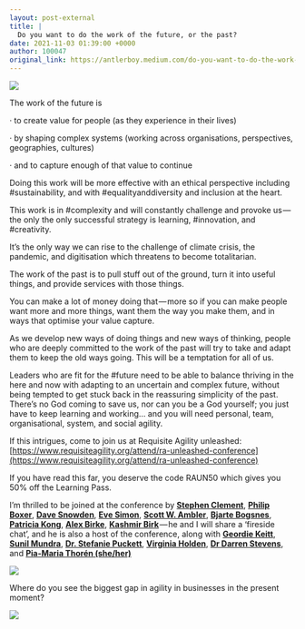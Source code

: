 ```yaml
---
layout: post-external
title: |
  Do you want to do the work of the future, or the past?
date: 2021-11-03 01:39:00 +0000
author: 100047
original_link: https://antlerboy.medium.com/do-you-want-to-do-the-work-of-the-future-or-the-past-89cb9842c088?source=rss-97852f5a56ae------2
---
```

![](https://cdn-images-1.medium.com/max/1024/1*Z8rLytGOEzeYEh_28ap8mA.png)

The work of the future is

· to create value for people (as they experience in their lives)

· by shaping complex systems (working across organisations, perspectives, geographies, cultures)

· and to capture enough of that value to continue

Doing this work will be more effective with an ethical perspective including #sustainability, and with #equalityanddiversity and inclusion at the heart.

This work is in #complexity and will constantly challenge and provoke us — the only the only successful strategy is learning, #innovation, and #creativity.

It’s the only way we can rise to the challenge of climate crisis, the pandemic, and digitisation which threatens to become totalitarian.

The work of the past is to pull stuff out of the ground, turn it into useful things, and provide services with those things.

You can make a lot of money doing that — more so if you can make people want more and more things, want them the way you make them, and in ways that optimise your value capture.

As we develop new ways of doing things and new ways of thinking, people who are deeply committed to the work of the past will try to take and adapt them to keep the old ways going. This will be a temptation for all of us.

Leaders who are fit for the #future need to be able to balance thriving in the here and now with adapting to an uncertain and complex future, without being tempted to get stuck back in the reassuring simplicity of the past. There’s no God coming to save us, nor can you be a God yourself; you just have to keep learning and working… and you will need personal, team, organisational, system, and social agility.

If this intrigues, come to join us at Requisite Agility unleashed: [https://www.requisiteagility.org/attend/ra-unleashed-conference](https://www.requisiteagility.org/attend/ra-unleashed-conference)

If you have read this far, you deserve the code RAUN50 which gives you 50% off the Learning Pass.

I’m thrilled to be joined at the conference by [**Stephen Clement**](https://www.linkedin.com/feed/), [**Philip Boxer**](https://www.linkedin.com/feed/), [**Dave Snowden**](https://www.linkedin.com/feed/), [**Eve Simon**](https://www.linkedin.com/feed/), [**Scott W. Ambler**](https://www.linkedin.com/feed/), [**Bjarte Bogsnes**](https://www.linkedin.com/feed/), [**Patricia Kong**](https://www.linkedin.com/feed/), [**Alex Birke**](https://www.linkedin.com/feed/), [**Kashmir Birk**](https://www.linkedin.com/feed/) — he and I will share a ‘fireside chat’, and he is also a host of the conference, along with [**Geordie Keitt**](https://www.linkedin.com/feed/), [**Sunil Mundra**](https://www.linkedin.com/feed/), [**Dr. Stefanie Puckett**](https://www.linkedin.com/feed/), [**Virginia Holden**](https://www.linkedin.com/feed/), [**Dr Darren Stevens**](https://www.linkedin.com/feed/), and [**Pia-Maria Thorén (she/her)**](https://www.linkedin.com/feed/)

![](https://cdn-images-1.medium.com/max/915/1*nfmOdpDlPqEw9l5w1M5GVQ.png)

Where do you see the biggest gap in agility in businesses in the present moment?

 ![](https://medium.com/_/stat?event=post.clientViewed&referrerSource=full_rss&postId=89cb9842c088)

